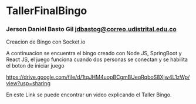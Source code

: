 # TallerFinalBingo
 
### Jerson Daniel Basto Gil jdbastog@correo.udistrital.edu.co

Creacion de Bingo con Socket.io
 
A continuacion se encuentra el bingo creado con Node JS, SpringBoot y React JS, el juego funciona cuando dos personas se conectan y se habilita el boton de iniciar juego

https://drive.google.com/file/d/1tqJHM4uopBCgmBUeqRqboS8Xjw4L1zWp/view?usp=sharing

En este Link se puede encontrar un video explicando el Taller Bingo.

